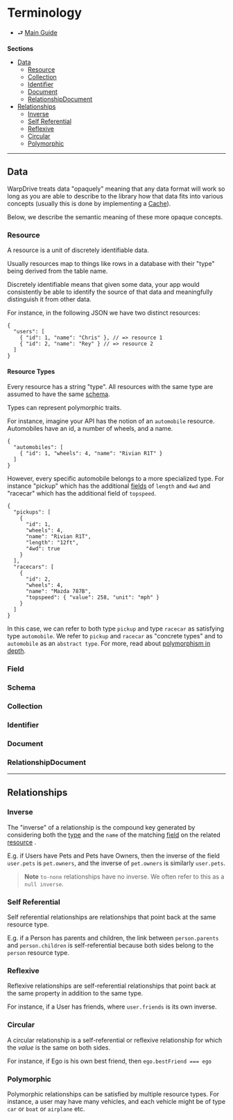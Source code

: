 # Terminology

- ⮐ [Main Guide](./index.md)

**Sections**

- [Data](#data)
  - [Resource](#resource)
  - [Collection](#collection)
  - [Identifier](#identifier)
  - [Document](#document)
  - [RelationshipDocument](#relationshipdocument)
- [Relationships](#relationships)
  - [Inverse](#inverse)
  - [Self Referential](#self-referential)
  - [Reflexive](#reflexive)
  - [Circular](#circular)
  - [Polymorphic](#polymorphic)

---

## Data

WarpDrive treats data "opaquely" meaning that any data format will work so long as you are able to describe to the library
how that data fits into various concepts (usually this is done by implementing a [Cache](/api/@warp-drive/core/types/cache/interfaces/Cache)).

Below, we describe the semantic meaning of these more opaque concepts.

### Resource

A resource is a unit of discretely identifiable data.

Usually resources map to things like rows in a database
with their "type" being derived from the table name.

Discretely identifiable means that given some data, your
app would consistently be able to identify the source of
that data and meaningfully distinguish it from other data.

For instance, in the following JSON we have two distinct
resources:

```jsonc
{
  "users": [
    { "id": 1, "name": "Chris" }, // => resource 1
    { "id": 2, "name": "Rey" } // => resource 2
  ]
}
```

#### Resource Types

Every resource has a string "type". All resources with the same
type are assumed to have the same [schema](#schema).

Types can represent polymorphic traits.

For instance, imagine your API has the notion of an `automobile` resource. Automobiles have an id, a number of wheels, and a name.

```jsonc
{
  "automobiles": [
    { "id": 1, "wheels": 4, "name": "Rivian R1T" }
  ]
}
```

However, every specific automobile belongs to a more specialized type. For instance "pickup" which has the additional [fields](#field) of `length` and `4wd` and "racecar" which has the additional field of `topspeed`.

```jsonc
{
  "pickups": [
    {
      "id": 1,
      "wheels": 4,
      "name": "Rivian R1T",
      "length": "12ft",
      "4wd": true
    }
  ],
  "racecars": [
    {
      "id": 2,
      "wheels": 4,
      "name": "Mazda 787B",
      "topspeed": { "value": 258, "unit": "mph" }
    }
  ]
}
```

In this case, we can refer to both type `pickup` and type `racecar` as satisfying type `automobile`. We refer to `pickup` and `racecar` as "concrete types" and to `automobile` as an `abstract type`. For more, read about [polymorphism in depth](./relationships/features/polymorphism.md).

### Field

### Schema

### Collection

### Identifier

### Document

### RelationshipDocument

---

## Relationships

### Inverse

The "inverse" of a relationship is the compound key generated by considering both the [type](#resource-types) and the `name` of the matching [field](#field) on the related [resource](#resource) .

E.g. if Users have Pets and Pets have Owners, then the
inverse of the field `user.pets` is `pet.owners`, and the inverse of `pet.owners` is similarly `user.pets`.

> **Note** `to-none` relationships have no inverse. We often refer to this as a `null inverse`.

### Self Referential

Self referential relationships are relationships that point back at the same resource type.

E.g. if a Person has parents and children, the link between `person.parents` and `person.children` is self-referential because both sides belong to the `person` resource type.

### Reflexive

Reflexive relationships are self-referential relationships that point back at the same property in addition to the same type.

For instance, if a User has friends, where `user.friends` is its own inverse.

### Circular

A circular relationship is a self-referential or reflexive relationship for which the *value* is the same on both sides.

For instance, if Ego is his own best friend, then `ego.bestFriend === ego`

### Polymorphic

Polymorphic relationships can be satisfied by multiple resource types. For instance, a user may have many vehicles, and each vehicle might be of type `car` or `boat` or `airplane` etc.
